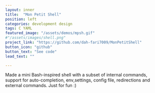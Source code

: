 ```yaml
---
layout: inner
title:  "Mon Petit Shell"
position: left
categories: development design
tags: C YAML
featured_image: "/assets/demos/mpsh.gif"
#"/assets/images/shell.png"
project_link: "https://github.com/dah-fari7009/MonPetitShell"
button_icon: "github"
button_text: "See code"
lead_text: ""

---
```

<!-- TODO ADD DEMO AFTER CLEANUP AND GETTING CODE TO RUN -->
Made a mini Bash-inspired shell with a subset of internal commands, support for auto-completion, env,settings, config file, redirections and external commands. Just for fun :)
